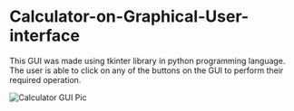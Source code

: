 # Calculator-on-Graphical-User-interface
This GUI was made using tkinter library in python programming language. The user is able to click on any of the buttons on the GUI to perform their required operation.


![Calculator GUI Pic](https://user-images.githubusercontent.com/108555086/177026179-1e61862a-9b07-4ea4-ac7c-22a4c8228183.PNG)
